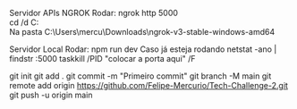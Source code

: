 Servidor APIs NGROK
Rodar: ngrok http 5000  
cd /d C:\
Na pasta C:\Users\mercu\Downloads\ngrok-v3-stable-windows-amd64  


Servidor Local
Rodar: npm run dev
Caso já esteja rodando
netstat -ano | findstr :5000
taskkill /PID "colocar a porta aqui" /F


git init
git add .
git commit -m "Primeiro commit"
git branch -M main
git remote add origin https://github.com/Felipe-Mercurio/Tech-Challenge-2.git
git push -u origin main
